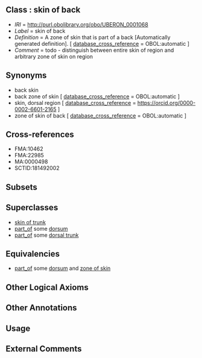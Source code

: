 
## Class : skin of back

 * *IRI* = http://purl.obolibrary.org/obo/UBERON_0001068
 * *Label* = skin of back
 * *Definition* = A zone of skin that is part of a back [Automatically generated definition]. [ [database_cross_reference](../../ef/oboInOwl#hasDbXref.md) = OBOL:automatic ]
 * *Comment* = todo - distinguish between entire skin of region and arbitrary zone of skin on region

## Synonyms

 * back skin
 * back zone of skin [ [database_cross_reference](../../ef/oboInOwl#hasDbXref.md) = OBOL:automatic ]
 * skin, dorsal region [ [database_cross_reference](../../ef/oboInOwl#hasDbXref.md) = https://orcid.org/0000-0002-6601-2165 ]
 * zone of skin of back [ [database_cross_reference](../../ef/oboInOwl#hasDbXref.md) = OBOL:automatic ]

## Cross-references

 * FMA:10462
 * FMA:22985
 * MA:0000498
 * SCTID:181492002

## Subsets


## Superclasses

 * [skin of trunk](../../UBERON/85/UBERON_0001085.md)
 * [part_of](../../BFO/50/BFO_0000050.md) some [dorsum](../../UBERON/37/UBERON_0001137.md)
 * [part_of](../../BFO/50/BFO_0000050.md) some [dorsal trunk](../../UBERON/70/UBERON_0011270.md)

## Equivalencies

 * [part_of](../../BFO/50/BFO_0000050.md) some [dorsum](../../UBERON/37/UBERON_0001137.md) and [zone of skin](../../UBERON/14/UBERON_0000014.md)

## Other Logical Axioms


## Other Annotations


## Usage


## External Comments

